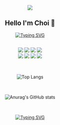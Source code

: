 <div align=center>
<img src="https://capsule-render.vercel.app/api?type=venom&color=3DDC84FF&height=200&section=header&text=Choi%20.Dev&fontSize=90&fontColor=FFFFFF" />

## Hello I'm Choi :raised_hands:
<a href="https://git.io/typing-svg"><img src="https://readme-typing-svg.demolab.com?font=Fira+Code&duration=2000&pause=2000&color=3DDC84&center=true&repeat=false&vCenter=true&random=false&width=500&lines=+Preparing+to+become+an+Android++Developer+" alt="Typing SVG" /></a>
<br/><br/>


  <img src="https://img.shields.io/badge/Android-34A853?style=flat&logo=Android&logoColor=white"/>
  <img src="https://img.shields.io/badge/Compose-4285F4?style=flat&logo=JetpackCompose&logoColor=white"/>
  <img src="https://img.shields.io/badge/Flutter-02569B?style=flat&logo=Flutter&logoColor=white"/>
  <img src="https://img.shields.io/badge/Kotlin-7F52FF?style=flat&logo=Kotlin&logoColor=white"/>
  <br/>
  <img src="https://img.shields.io/badge/Java-007396?style=flat&logo=Java&logoColor=white"/>
  <img src="https://img.shields.io/badge/C-A8B9CC?style=flat&logo=C&logoColor=white"/>
  <img src="https://img.shields.io/badge/C++-00599C?style=flat&logo=C++&logoColor=white"/>
  <img src="https://img.shields.io/badge/Dart-0175C2?style=flat&logo=Dart&logoColor=white"/>
  <br/><br/><br/>
  
![Top Langs](https://github-readme-stats.vercel.app/api/top-langs/?username=CHOI97&hide_progress=true)
  <br/><br/><br/>
  
![Anurag's GitHub stats](https://github-readme-stats.vercel.app/api?username=CHOI97&show_icons=true&theme=Default)
   <br/><br/><br/>

<a href="https://git.io/typing-svg"><img src="https://readme-typing-svg.demolab.com?font=Fira+Code&pause=1000&color=F7F7F7&center=true&vCenter=true&repeat=false&random=false&width=435&lines=Talk+is+cheap+Show+me+the+code" alt="Typing SVG" /></a>
</div>
